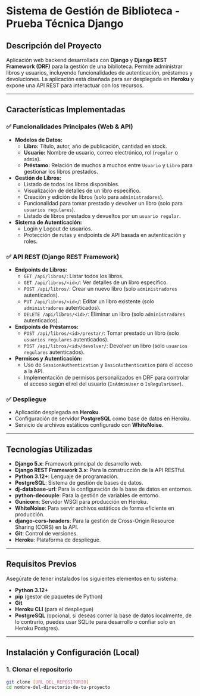 # Sistema de Gestión de Biblioteca - Prueba Técnica Django

## Descripción del Proyecto

Aplicación web backend desarrollada con **Django** y **Django REST Framework (DRF)** para la gestión de una biblioteca. Permite administrar libros y usuarios, incluyendo funcionalidades de autenticación, préstamos y devoluciones. La aplicación está diseñada para ser desplegada en **Heroku** y expone una API REST para interactuar con los recursos.

---

## Características Implementadas

### ✅ Funcionalidades Principales (Web & API)

* **Modelos de Datos:**
    * **Libro:** Título, autor, año de publicación, cantidad en stock.
    * **Usuario:** Nombre de usuario, correo electrónico, rol (`regular` o `admin`).
    * **Préstamo:** Relación de muchos a muchos entre `Usuario` y `Libro` para gestionar los libros prestados.
* **Gestión de Libros:**
    * Listado de todos los libros disponibles.
    * Visualización de detalles de un libro específico.
    * Creación y edición de libros (solo para `administradores`).
    * Funcionalidad para tomar prestado y devolver un libro (solo para `usuarios regulares`).
    * Listado de libros prestados y devueltos por un `usuario regular`.
* **Sistema de Autenticación:**
    * Login y Logout de usuarios.
    * Protección de rutas y endpoints de API basada en autenticación y roles.

### ✅ API REST (Django REST Framework)

* **Endpoints de Libros:**
    * `GET /api/libros/`: Listar todos los libros.
    * `GET /api/libros/<id>/`: Ver detalles de un libro específico.
    * `POST /api/libros/`: Crear un nuevo libro (solo `administradores` autenticados).
    * `PUT /api/libros/<id>/`: Editar un libro existente (solo `administradores` autenticados).
    * `DELETE /api/libros/<id>/`: Eliminar un libro (solo `administradores` autenticados).
* **Endpoints de Préstamos:**
    * `POST /api/libros/<id>/prestar/`: Tomar prestado un libro (solo `usuarios regulares` autenticados).
    * `POST /api/libros/<id>/devolver/`: Devolver un libro (solo `usuarios regulares` autenticados).
* **Permisos y Autenticación:**
    * Uso de `SessionAuthentication` y `BasicAuthentication` para el acceso a la API.
    * Implementación de permisos personalizados en DRF para controlar el acceso según el rol del usuario (`IsAdminUser` o `IsRegularUser`).

### ✅ Despliegue

* Aplicación desplegada en **Heroku**.
* Configuración de servidor **PostgreSQL** como base de datos en Heroku.
* Servicio de archivos estáticos configurado con **WhiteNoise**.

---

## Tecnologías Utilizadas

* **Django 5.x**: Framework principal de desarrollo web.
* **Django REST Framework 3.x**: Para la construcción de la API RESTful.
* **Python 3.12+**: Lenguaje de programación.
* **PostgreSQL**: Sistema de gestión de bases de datos.
* **dj-database-url**: Para la configuración de la base de datos en entornos.
* **python-decouple**: Para la gestión de variables de entorno.
* **Gunicorn**: Servidor WSGI para producción en Heroku.
* **WhiteNoise**: Para servir archivos estáticos de forma eficiente en producción.
* **django-cors-headers**: Para la gestión de Cross-Origin Resource Sharing (CORS) en la API.
* **Git**: Control de versiones.
* **Heroku**: Plataforma de despliegue.

---

## Requisitos Previos

Asegúrate de tener instalados los siguientes elementos en tu sistema:

* **Python 3.12+**
* **pip** (gestor de paquetes de Python)
* **Git**
* **Heroku CLI** (para el despliegue)
* **PostgreSQL** (opcional, si deseas correr la base de datos localmente, de lo contrario, puedes usar SQLite para desarrollo o confiar solo en Heroku Postgres).

---

## Instalación y Configuración (Local)

### 1. Clonar el repositorio

```bash
git clone [URL_DEL_REPOSITORIO]
cd nombre-del-directorio-de-tu-proyecto
